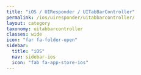 ```yaml
---
title: "iOS / UIResponder / UITabBarController"
permalink: /ios/uiresponder/uitabbarcontroller/
layout: category
taxonomy: uitabbarcontroller
classes: wide
icon: "far fa-folder-open"
sidebar:
  title: "iOS"
  nav: sidebar-ios
  icon: "fab fa-app-store-ios"
---
```

